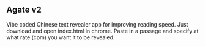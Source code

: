 ## Agate v2

Vibe coded Chinese text revealer app for improving reading speed. Just download and open index.html in chrome. Paste in a passage and specify at what rate (cpm) you want it to be revealed.